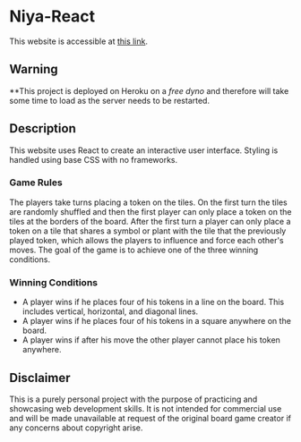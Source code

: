 # Niya-React

This website is accessible at [this link](https://lorenzoluna.herokuapp.com/).

## Warning

**This project is deployed on Heroku on a _free dyno_ and therefore will take some time to load as the server needs to be restarted.

## Description

This website uses React to create an interactive user interface. Styling is handled using base CSS with no frameworks.

### Game Rules

The players take turns placing a token on the tiles. On the first turn the tiles are randomly shuffled and then the first player can only place a token on the tiles at the borders of the board. After the first turn a player can only place a token on a tile that shares a symbol or plant with the tile that the previously played token, which allows the players to influence and force each other's moves. The goal of the game is to achieve one of the three winning conditions.

### Winning Conditions

* A player wins if he places four of his tokens in a line on the board. This includes vertical, horizontal, and diagonal lines.
* A player wins if he places four of his tokens in a square anywhere on the board.
* A player wins if after his move the other player cannot place his token anywhere.

## Disclaimer

This is a purely personal project with the purpose of practicing and showcasing web development skills. It is not intended for commercial use and will be made unavailable at request of the original board game creator if any concerns about copyright arise.
